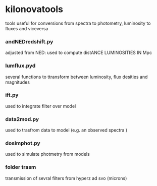 # kilonovatools
tools useful for conversions from spectra to photometry, luminosity to fluxes and viceversa

### andNEDredshift.py
adjusted from NED: used to compute distANCE LUMINOSITIES IN Mpc

### lumflux.pyd
several functions to ttransform between luminosity, flux desities and magnitudes

### ift.py  
used to integrate filter over model

### data2mod.py  
used to trasfrom data to model (e.g. an observed spectra )

### dosimphot.py  
used to simulate photmetry from models

### folder  trasm
transmission of sevral filters from hyperz ad svo (microns)

